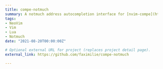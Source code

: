 ```yaml
---
title: compe-notmuch
summary: A notmuch address autocompletion interface for [nvim-compe](https://github.com/hrsh7th/nvim-compe)
tags:
- NeoVim
- Vim
- Lua
- Notmuch
date: "2021-08-20T00:00:00Z"

# Optional external URL for project (replaces project detail page).
external_link: https://github.com/faximilie/compe-notmuch

---
```

